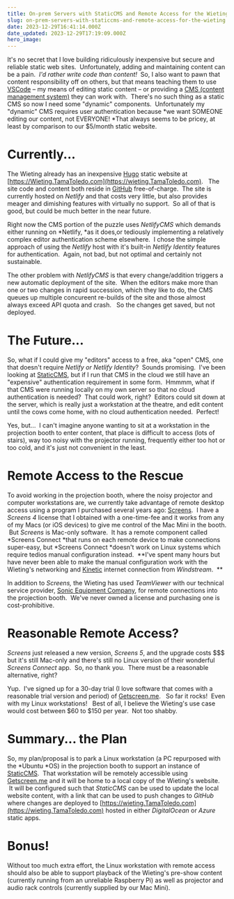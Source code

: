 ```yaml
---
title: On-prem Servers with StaticCMS and Remote Access for the Wieting
slug: on-prem-servers-with-staticcms-and-remote-access-for-the-wieting
date: 2023-12-29T16:41:14.000Z
date_updated: 2023-12-29T17:19:09.000Z
hero_image: 
---
```


It's no secret that I love building ridiculously inexpensive but secure and reliable static web sites.  Unfortunately, adding and maintaining content can be a pain.  *I'd rather write code than content!*  So, I also want to pawn that content responsibility off on others, but that means teaching them to use [VSCode](https://code.visualstudio.com/) – my means of editing static content – or providing a [CMS (content management system)](https://en.wikipedia.org/wiki/Content_management_system) they can work with.  There's no such thing as a static CMS so now I need some "dynamic" components.  Unfortunately my "dynamic" CMS requires user authentication because *we want SOMEONE editing our content, not EVERYONE! *That always seems to be pricey, at least by comparison to our $5/month static website.    

# Currently...

The Wieting already has an inexpensive [Hugo](gohugo.io) static website at [https://Wieting.TamaToledo.com](https://wieting.TamaToledo.com).   The site code and content both reside in [GitHub](https://github.com) free-of-charge.  The site is currently hosted on *Netlify* and that costs very little, but also provides meager and dimishing features with virtually no support.  So all of that is good, but could be much better in the near future.  

Right now the CMS portion of the puzzle uses *NetlifyCMS* which demands either running on *Netlify, *as it does,or tediously implementing a relatively complex editor authentication scheme elsewhere.  I chose the simple approach of using the *Netlify* host with it's built-in *Netlify Identity* features for authentication.  Again, not bad, but not optimal and certainly not sustainable.    

The other problem with *NetlifyCMS* is that every change/addition triggers a new automatic deployment of the site.  When the editors make more than one or two changes in rapid succession, which they like to do, the CMS queues up multiple concureent re-builds of the site and those almost always exceed API quota and crash.   So the changes get saved, but not deployed.   

# The Future...

So, what if I could give my "editors" access to a free, aka "open" CMS, one that doesn't require *Netlify *or* Netlify Identity*?  Sounds promising.  I've been looking at [StaticCMS](https://www.staticcms.org/), but if I run that CMS in the cloud we still have an "expensive" authentication requirement in some form.  Hmmmm, what if that CMS were running locally on my own server so that no cloud authentication is needed?  That could work, right?  Editors could sit down at the server, which is really just a workstation at the theatre, and edit content until the cows come home, with no cloud authentication needed.  Perfect!  

Yes, but...  I can't imagine anyone wanting to sit at a workstation in the projection booth to enter content, that place is difficult to access (lots of stairs), way too noisy with the projector running, frequently either too hot or too cold, and it's just not convenient in the least.  

# Remote Access to the Rescue

To avoid working in the projection booth, where the noisy projector and computer workstations are, we currently take advantage of remote desktop access using a program I purchased several years ago: [Screens](https://edovia.com/en/screens/).  I have a *Screens 4* license that I obtained with a one-time-fee and it works from any of my Macs (or iOS devices) to give me control of the Mac Mini in the booth.  But *Screens* is Mac-only software.  It has a remote component called *Screens Connect *that runs on each remote device to make connections super-easy, but *Screens Connect *doesn't work on Linux systems which require tedios manual configuration instead.  **I've spent many hours but have never been able to make the manual configuration work with the Wieting's networking and [Kinetic](https://www.windstream.com/high-speed-internet) internet connection from *Windstream*.  **

In addition to *Screens,* the Wieting has used *TeamViewer* with our technical service provider, [Sonic Equipment Company](https://www.sonicequipment.com/), for remote connections into the projection booth.  We've never owned a license and purchasing one is cost-prohibitive.   

# Reasonable Remote Access?

*Screens* just released a new version, *Screens 5*, and the upgrade costs $$$ but it's still Mac-only and there's still no Linux version of their wonderful *Screens Connect* app.  So, no thank you.  There must be a reasonable alternative, right?   

Yup.  I've signed up for a 30-day trial (I love software that comes with a reasonable trial version and period) of [Getscreen.me](https://getscreen.me).   So far it rocks!  Even with my Linux workstations!   Best of all, I believe the Wieting's use case would cost between $60 to $150 per year.  Not too shabby.

# Summary... the Plan

So, my plan/proposal is to park a Linux workstation (a PC repurposed with the *Ubuntu *OS) in the projection booth to support an instance of [StaticCMS](https://www.staticcms.org/).  That workstation will be remotely accessible using [Getscreen.me](https://getscreen.me) and it will be home to a local copy of the Wieting's website.  It will be configured such that *StaticCMS* can be used to update the local website content, with a link that can be used to push changes to *GitHub* where changes are deployed to [https://wieting.TamaToledo.com](https://wieting.TamaToledo.com) hosted in either *DigitalOcean* or *Azure* static apps.  

# Bonus!

Without too much extra effort, the Linux workstation with remote access should also be able to support playback of the Wieting's pre-show content (currently running from an unreliable Raspberry Pi) as well as projector and audio rack controls (currently supplied by our Mac Mini).   
